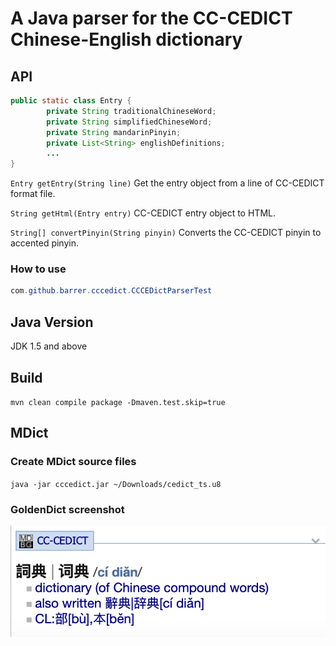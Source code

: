 # A Java parser for the CC-CEDICT Chinese-English dictionary

## API

```java
public static class Entry {
        private String traditionalChineseWord;
        private String simplifiedChineseWord;
        private String mandarinPinyin;
        private List<String> englishDefinitions;
        ...
}
```

`Entry getEntry(String line)` Get the entry object from a line of CC-CEDICT format file.

`String getHtml(Entry entry)` CC-CEDICT entry object to HTML.

`String[] convertPinyin(String pinyin)` Converts the CC-CEDICT pinyin to accented pinyin.

### How to use

```java
com.github.barrer.cccedict.CCCEDictParserTest
```

## Java Version

JDK 1.5 and above

## Build

`mvn clean compile package -Dmaven.test.skip=true`

## MDict

### Create MDict source files

`java -jar cccedict.jar ~/Downloads/cedict_ts.u8`

### GoldenDict screenshot

![screenshot](mdict/screenshot.png)
